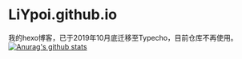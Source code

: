 # LiYpoi.github.io
我的hexo博客，已于2019年10月底迁移至Typecho，目前仓库不再使用。
[![Anurag's github stats](https://github-readme-stats.vercel.app/api?username=LiYpoi)](https://www.liypoi.top/)
